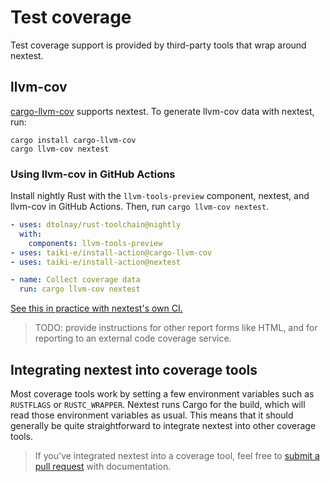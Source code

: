 # Test coverage

Test coverage support is provided by third-party tools that wrap around nextest.

## llvm-cov

[cargo-llvm-cov](https://github.com/taiki-e/cargo-llvm-cov) supports nextest. To generate llvm-cov data with nextest, run:

```
cargo install cargo-llvm-cov
cargo llvm-cov nextest
```

### Using llvm-cov in GitHub Actions

Install nightly Rust with the `llvm-tools-preview` component, nextest, and llvm-cov in GitHub Actions. Then, run `cargo llvm-cov nextest`.

```yaml
- uses: dtolnay/rust-toolchain@nightly
  with:
    components: llvm-tools-preview
- uses: taiki-e/install-action@cargo-llvm-cov
- uses: taiki-e/install-action@nextest

- name: Collect coverage data
  run: cargo llvm-cov nextest
```

[See this in practice with nextest's own CI.](https://github.com/nextest-rs/nextest/blob/main/.github/workflows/coverage.yml)

> TODO: provide instructions for other report forms like HTML, and for reporting to an external code coverage service.

## Integrating nextest into coverage tools

Most coverage tools work by setting a few environment variables such as `RUSTFLAGS` or `RUSTC_WRAPPER`. Nextest runs Cargo for the build, which will read those environment variables as usual. This means that it should generally be quite straightforward to integrate nextest into other coverage tools.

> If you've integrated nextest into a coverage tool, feel free to [submit a pull request] with documentation.

[submit a pull request]: https://github.com/nextest-rs/nextest/pulls
